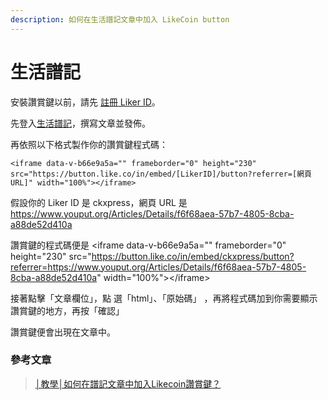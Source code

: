 ```yaml
---
description: 如何在生活譜記文章中加入 LikeCoin button
---
```


# 生活譜記

安裝讚賞鍵以前，請先 [註冊 Liker ID](https://docs.like.co/v/zh/user-guide/liker-id/how-to-register-a-liker-id)。

先登入[生活譜記](https://www.youput.org/)，撰寫文章並發佈。

再依照以下格式製作你的讚賞鍵程式碼：

```text
<iframe data-v-b66e9a5a="" frameborder="0" height="230" src="https://button.like.co/in/embed/[LikerID]/button?referrer=[網頁URL]" width="100%"></iframe>
```

假設你的 Liker ID 是 ckxpress，網頁 URL 是 https://www.youput.org/Articles/Details/f6f68aea-57b7-4805-8cba-a88de52d410a

讚賞鍵的程式碼便是 &lt;iframe data-v-b66e9a5a="" frameborder="0" height="230" src="https://button.like.co/in/embed/ckxpress/button?referrer=https://www.youput.org/Articles/Details/f6f68aea-57b7-4805-8cba-a88de52d410a" width="100%"&gt;&lt;/iframe&gt;

接著點擊「文章欄位」，點選「html」、「原始碼」，再將程式碼加到你需要顯示讚賞鍵的地方，再按「確認」

讚賞鍵便會出現在文章中。

### 參考文章

> [│教學│如何在譜記文章中加入Likecoin讚賞鍵？](https://www.youput.org/Articles/Details/f6f68aea-57b7-4805-8cba-a88de52d410a)

